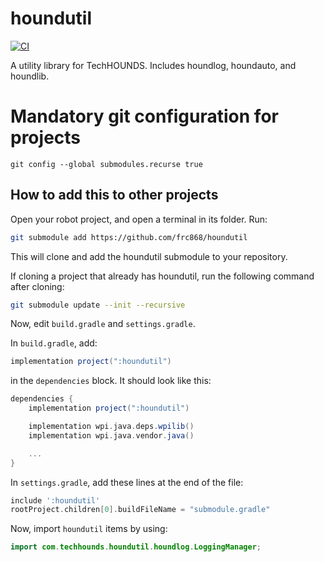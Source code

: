 # houndutil

[![CI](https://github.com/frc868/houndutil/actions/workflows/main.yml/badge.svg)](https://github.com/frc868/houndutil/actions/workflows/main.yml)

A utility library for TechHOUNDS. Includes houndlog, houndauto, and houndlib.

# Mandatory git configuration for projects
```
git config --global submodules.recurse true
```

## How to add this to other projects

Open your robot project, and open a terminal in its folder. Run:

```sh
git submodule add https://github.com/frc868/houndutil
```

This will clone and add the houndutil submodule to your repository.

If cloning a project that already has houndutil, run the following command after cloning:
```sh
git submodule update --init --recursive
```

Now, edit `build.gradle` and `settings.gradle`.

In `build.gradle`, add:

```gradle
implementation project(":houndutil")
```

in the `dependencies` block. It should look like this:

```gradle
dependencies {
    implementation project(":houndutil")

    implementation wpi.java.deps.wpilib()
    implementation wpi.java.vendor.java()

    ...
}
```

In `settings.gradle`, add these lines at the end of the file:

```gradle
include ':houndutil'
rootProject.children[0].buildFileName = "submodule.gradle"
```

Now, import `houndutil` items by using:

```java
import com.techhounds.houndutil.houndlog.LoggingManager;
```

